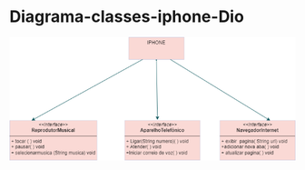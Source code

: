 # Diagrama-classes-iphone-Dio
![Diagrama do Sistema](https://github.com/Jakeline17/Diagrama-classes-iphone-Dio/blob/main/Diagrama%20sem%20nome.drawio.png)

